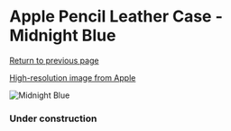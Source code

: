 # Apple Pencil Leather Case - Midnight Blue

[Return to previous page](/pencil)

[High-resolution image from Apple](https://store.storeimages.cdn-apple.com/8756/as-images.apple.com/is/MQ0W2?wid=4500&hei=4500&fmt=png)

<div style="width: 384px"><img src="/everypreview/MQ0W2.png" alt="Midnight Blue"></div>

### Under construction

